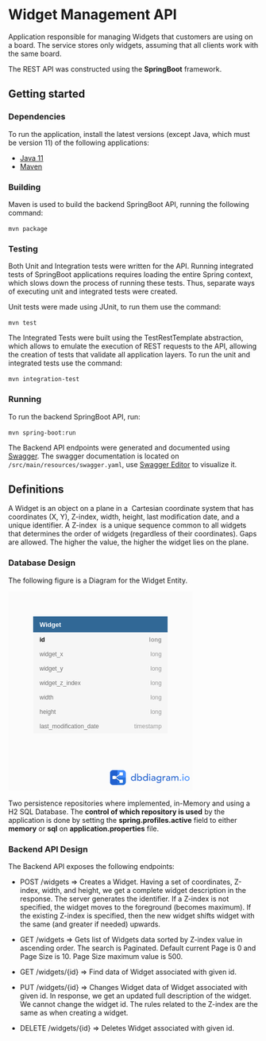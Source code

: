 # Widget Management API

Application responsible for managing Widgets that customers are using on a board.
The service stores only widgets, assuming that all clients work with the same board.

The REST API was constructed using the **SpringBoot** framework.  

## Getting started

### Dependencies

To run the application, install the latest versions (except Java, which must be version 11) 
of the following applications:

- [Java 11](https://www.java.com/pt_BR/download/)
- [Maven](https://maven.apache.org/)

### Building

Maven is used to build the backend SpringBoot API, running the following command:

`mvn package`

### Testing 

Both Unit and Integration tests were written for the API. Running integrated tests of SpringBoot 
applications requires loading the entire Spring context, which slows down the process of running these tests. 
Thus, separate ways of executing unit and integrated tests were created. 

Unit tests were made using JUnit, to run them use the command:

`mvn test`

The Integrated Tests were built using the TestRestTemplate abstraction, which allows to emulate the execution of REST 
requests to the API, allowing the creation of tests that validate all application layers. 
To run the unit and integrated tests use the command:

`mvn integration-test`

### Running 

To run the backend SpringBoot API, run:

 `mvn spring-boot:run`

The Backend API endpoints were generated and documented using [Swagger](https://swagger.io/). The swagger documentation
is located on `/src/main/resources/swagger.yaml`, use [Swagger Editor](https://editor.swagger.io/) to visualize it.

## Definitions

A Widget is an object on a plane in a ​ Cartesian coordinate system that has coordinates (X, Y),
Z-index, width, height, last modification date, and a ​unique identifier​. A Z-index ​ is a unique sequence common to 
all widgets that determines the order of widgets (regardless of their coordinates). Gaps are allowed.​ 
The higher the value, the higher the widget lies on the plane.

### Database Design

The following figure is a Diagram for the Widget Entity.

![alt text](./src/main/resources/Entity_Diagram.png "ER-Diagram")

Two persistence repositories where implemented, in-Memory and using a H2 SQL Database. The **control of which
repository is used** by the application is done by setting the **spring.profiles.active** field to either **memory** or **sql**
on **application.properties** file.

### Backend API Design

The Backend API exposes the following endpoints:

- POST ​/widgets => Creates a Widget. Having a set of coordinates, Z-index, width, and height, we get a complete 
                   widget description in the response. The server generates the identifier. If a Z-index is not 
                   specified, the widget moves to the foreground (becomes maximum). If the existing Z-index is 
                   specified, then the new widget shifts widget with the same (and greater if needed) upwards.
                   
- GET ​​/widgets => Gets list of Widgets data sorted by Z-index value in ascending order. The search is Paginated.
                  Default current Page is 0 and Page Size is 10. Page Size maximum value is 500.
                  
- GET ​/widgets/{id} => Find data of Widget associated with given id.

- PUT /widgets/{id} => Changes Widget data of Widget associated with given id. In response, we get an updated full 
                       description of the widget. We cannot change the widget id. The rules related to the Z-index are the
                       same as when creating a widget.

- DELETE /widgets/{id} => Deletes Widget associated with given id.